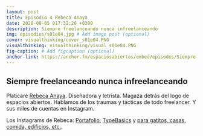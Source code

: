 ```yaml
---
layout: post
title: Episodio 4 Rebeca Anaya
date: 2020-08-05 017:32:20 +0300
description: Siempre freelanceando nunca infreelanceando
img: episodios/s01e04.jpg # Add image post (optional)
cover: visualthinking/cover_s01e04.PNG
visualthinking: visualthinking/visual_s01e04.PNG
fig-caption: # Add figcaption (optional)
anchor-link: https://anchor.fm/espaciosabiertos/embed/episodes/Siempre-freelanceando-nunca-infreelanceando-ehntl7
---
```


## Siempre freelanceando nunca infreelanceando

Platicaré [Rebeca Anaya](https://twitter.com/rebeca__anaya). Diseñadora y letrista. Magaza detrás del logo de espacios abiertos.
Hablamos de los traumas y tácticas de todo freelancer. Y sus miles de cuentas en Instagram.

Los Instagrams de Rebeca: [Portafolio](https://www.instagram.com/rebeca__anaya), [TypeBasics](https://www.instagram.com/typebasics/) y [para gatitos, casas, comida, edificios, etc.](https://www.instagram.com/rebveqka).
